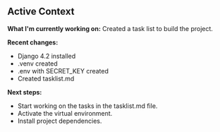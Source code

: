 ## Active Context

**What I'm currently working on:** Created a task list to build the project.

**Recent changes:**
- Django 4.2 installed
- .venv created
- .env with SECRET_KEY created
- Created tasklist.md

**Next steps:**
- Start working on the tasks in the tasklist.md file.
- Activate the virtual environment.
- Install project dependencies.
